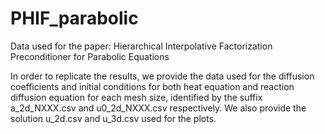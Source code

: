 # PHIF_parabolic
Data used for the paper: Hierarchical Interpolative Factorization Preconditioner for Parabolic Equations

In order to replicate the results, we provide the data used for the diffusion coefficients and initial conditions for both heat equation and reaction diffusion equation
for each mesh size, identified by the suffix a_2d_NXXX.csv and u0_2d_NXXX.csv respectively. We also provide the solution u_2d.csv and u_3d.csv used for the plots.

